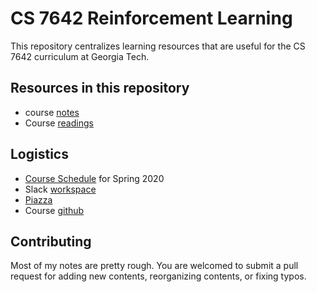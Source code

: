 # CS 7642 Reinforcement Learning

This repository centralizes learning resources that are useful for the CS 7642 curriculum at Georgia Tech.

## Resources in this repository

- course [notes](/notes/README.md)
- Course [readings](/papers)

## Logistics

- [Course Schedule](https://docs.google.com/spreadsheets/d/12iYlkIUo5H00P18h6PX81a1FpIDoUOb2Y7Zv_uRRS1I/edit#gid=0) for Spring 2020
- Slack [workspace](https://omscs-study.slack.com/archives/C50RUPK2S)
- [Piazza](https://piazza.com/class/k4ws6a8i2uu71u)
- Course [github](https://github.gatech.edu/)

## Contributing

Most of my notes are pretty rough. You are welcomed to submit a pull request for adding new contents, reorganizing contents, or fixing typos.
